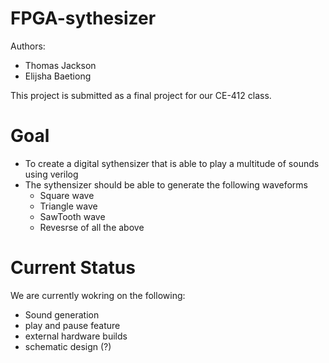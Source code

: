 # FPGA-sythesizer

Authors:

- Thomas Jackson
- Elijsha Baetiong

This project is submitted as a final project for our CE-412 class.

# Goal
- To create a digital sythensizer that is able to play a multitude of sounds using verilog
- The sythensizer should be able to generate the following waveforms
  - Square wave
  - Triangle wave
  - SawTooth wave
  - Revesrse of all the above
  
# Current Status
We are currently wokring on the following:
- Sound generation
- play and pause feature
- external hardware builds
- schematic design (?)
